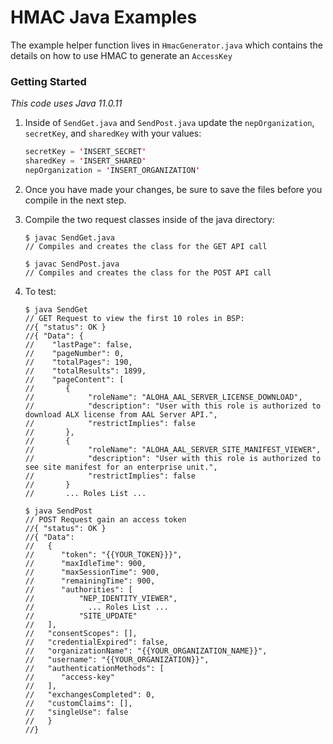 # HMAC Java Examples

The example helper function lives in `HmacGenerator.java` which contains the details on how to use HMAC to generate an `AccessKey`

### Getting Started

_This code uses Java 11.0.11_

1. Inside of `SendGet.java` and `SendPost.java` update the `nepOrganization`, `secretKey`, and `sharedKey` with your values:

   ```java
   secretKey = 'INSERT_SECRET'
   sharedKey = 'INSERT_SHARED'
   nepOrganization = 'INSERT_ORGANIZATION'
   ```

2. Once you have made your changes, be sure to save the files before you compile in the next step.

3. Compile the two request classes inside of the java directory:

   ```console
   $ javac SendGet.java
   // Compiles and creates the class for the GET API call
   ```

   ```console
   $ javac SendPost.java
   // Compiles and creates the class for the POST API call
   ```

4. To test:

   ```console
   $ java SendGet
   // GET Request to view the first 10 roles in BSP:
   //{ "status": OK }
   //{ "Data": {
   //    "lastPage": false,
   //    "pageNumber": 0,
   //    "totalPages": 190,
   //    "totalResults": 1899,
   //    "pageContent": [
   //       {
   //            "roleName": "ALOHA_AAL_SERVER_LICENSE_DOWNLOAD",
   //            "description": "User with this role is authorized to download ALX license from AAL Server API.",
   //            "restrictImplies": false
   //       },
   //       {
   //            "roleName": "ALOHA_AAL_SERVER_SITE_MANIFEST_VIEWER",
   //            "description": "User with this role is authorized to see site manifest for an enterprise unit.",
   //            "restrictImplies": false
   //       }
   //       ... Roles List ...
   ```

   ```console
   $ java SendPost
   // POST Request gain an access token
   //{ "status": OK }
   //{ "Data": 
   //   {
   //      "token": "{{YOUR_TOKEN}}}",
   //      "maxIdleTime": 900,
   //      "maxSessionTime": 900,
   //      "remainingTime": 900,
   //      "authorities": [
   //          "NEP_IDENTITY_VIEWER",
   //            ... Roles List ...
   //          "SITE_UPDATE"
   //   ],
   //   "consentScopes": [],
   //   "credentialExpired": false,
   //   "organizationName": "{{YOUR_ORGANIZATION_NAME}}",
   //   "username": "{{YOUR_ORGANIZATION}}",
   //   "authenticationMethods": [
   //      "access-key"
   //   ],
   //   "exchangesCompleted": 0,
   //   "customClaims": [],
   //   "singleUse": false
   //   }
   //}
   ```
